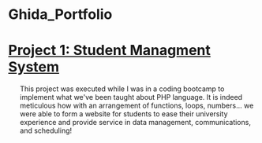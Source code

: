 # Ghida_Portfolio

# [Project 1: Student Managment System ](https://github.com/GhidaShaaban/Student_Management_System)
<ul>
This project was executed while I was in a coding bootcamp to implement what we've been taught about PHP language.
It is indeed meticulous how with an arrangement of functions, loops, numbers... we were able
to form a website for students to ease their university experience and provide service in data management, communications, and scheduling! 
</ul>
